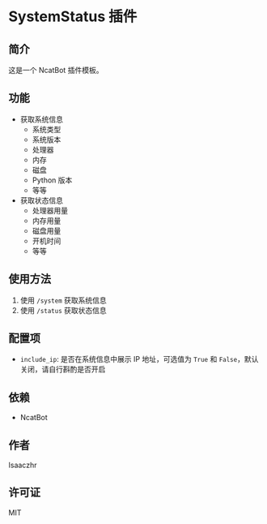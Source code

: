 # SystemStatus 插件

## 简介

这是一个 NcatBot 插件模板。

## 功能

- 获取系统信息
    - 系统类型
    - 系统版本
    - 处理器
    - 内存
    - 磁盘
    - Python 版本
    - 等等
- 获取状态信息
    - 处理器用量
    - 内存用量
    - 磁盘用量
    - 开机时间
    - 等等

## 使用方法

1. 使用 `/system` 获取系统信息
2. 使用 `/status` 获取状态信息

## 配置项

- `include_ip`: 是否在系统信息中展示 IP 地址，可选值为 `True` 和 `False`，默认关闭，请自行斟酌是否开启

## 依赖

- NcatBot

## 作者

Isaaczhr

## 许可证

MIT
